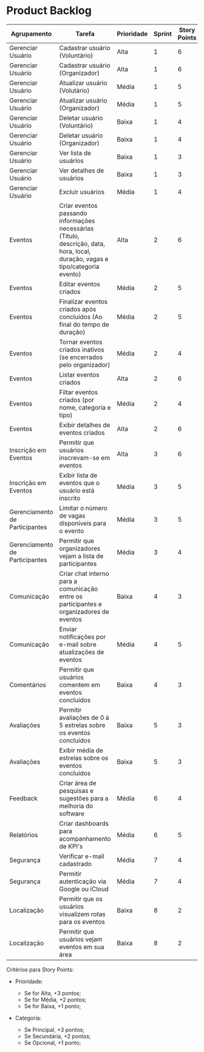 # Product Backlog

| Agrupamento | Tarefa | Prioridade | Sprint | Story Points | Impactados | Categoria |
| ----------- | ------ | --------   | ------ | ------------ | ---------- | --------- |
| Gerenciar Usuário | Cadastrar usuário (Voluntário) | Alta  | 1 | 6 | Usuário Voluntário | Principal |
| Gerenciar Usuário | Cadastrar usuário (Organizador) | Alta  | 1 | 6 | Usuário Organizador  | Principal |
| Gerenciar Usuário | Atualizar usuário (Volutário) | Média  | 1 | 5 | Usuário Voluntário  | Principal |
| Gerenciar Usuário | Atualizar usuário (Organizador) | Média  | 1 | 5 | Usuário Organizador  | Principal |
| Gerenciar Usuário | Deletar usuário (Voluntário) | Baixa  | 1 | 4 | Usuário Voluntário  | Principal |
| Gerenciar Usuário | Deletar usuário (Organizador) | Baixa  | 1 | 4 | Usuário Organizador  | Principal |
| Gerenciar Usuário | Ver lista de usuários | Baixa  | 1 | 3 | Administrador  | Secundária |
| Gerenciar Usuário | Ver detalhes de usuários | Baixa  | 1 | 3 | Administrador  | Secundária |
| Gerenciar Usuário | Excluir usuários | Média  | 1 | 4 | Administrador  | Secundária |
| Eventos | Criar eventos passando informações necessárias (Titulo, descrição, data, hora, local, duração, vagas e tipo/categoria evento) | Alta  | 2 | 6 | Usuário Organizador  | Principal |
| Eventos | Editar eventos criados | Média  | 2 | 5 | Usuário Organizador  | Principal |
| Eventos | Finalizar eventos criados após concluídos (Ao final do tempo de duração) | Média | 2 | 5 | Usuário Organizador  | Principal |
| Eventos | Tornar eventos criados inativos (se encerrados pelo organizador) | Média | 2 | 4 | Usuário Organizador  | Secundária |
| Eventos | Listar eventos criados | Alta | 2 | 6 | Usuários Gerais  | Principal |
| Eventos | Filtar eventos criados (por nome, categoria e tipo) | Média  | 2 | 4 | Usuários Gerais  | Secundária |
| Eventos | Exibir detalhes de eventos criados | Alta  | 2 | 6 | Usuários Gerais  | Principal |
| Inscrição em Eventos | Permitir que usuários inscrevam-se em eventos | Alta  | 3 | 6 | Usuários Gerais  | Principal |
| Inscrição em Eventos | Exibir lista de eventos que o usuário está inscrito | Média  | 3 | 5 | Usuários Gerais  | Principal |
| Gerenciamento de Participantes | Limitar o número de vagas disponíveis para o evento | Média  | 3 | 5 | Usuário Organizador  | Principal |
| Gerenciamento de Participantes | Permitir que organizadores vejam a lista de participantes | Média  | 3 | 4 | Usuário Organizador  | Secundária |
| Comunicação | Criar chat interno para a comunicação entre os participantes e organizadores de eventos | Baixa  | 4 | 3 | Usuários Gerais  | Secundária |
| Comunicação | Enviar notificações por e-mail sobre atualizações de eventos | Média  | 4 | 5 | Usuários Gerais  | Secundária |
| Comentários  | Permitir que usuários comentem em eventos concluídos | Baixa  | 4 | 3 | Usuários Gerais  | Secundária |
| Avaliações | Permitir avaliações de 0 à 5 estrelas sobre os eventos concluídos  | Baixa  | 5 | 3 | Usuários Gerais  | Secundária |
| Avaliações | Exibir média de estrelas sobre os eventos concluídos  | Baixa  | 5 | 3 | Usuários Gerais  | Secundária |
| Feedback | Criar área de pesquisas e sugestões para a melhoria do software | Média  | 6 | 4 | Usuários Gerais  | Secundária |
| Relatórios | Criar dashboards para acompanhamento de KPI's | Média  | 6 | 5 | Administradores  | Principal |
| Segurança | Verificar e-mail cadastrado | Média  | 7 | 4 | Usuários Gerais  | Secundária |
| Segurança | Permitir autenticação via Google ou iCloud | Média  | 7 | 4 | Usuários Gerais  | Opcional |
| Localização | Permitir que os usuários visualizem rotas para os eventos | Baixa  | 8 | 2 | Usuários Gerais  | Opcional |
| Localização | Permitir que usuários vejam eventos em sua área | Baixa  | 8 | 2 | Usuários Gerais  | Opcional |



Critérios para Story Points:
- Prioridade:
  - Se for Alta, +3 pontos;
  - Se for Média, +2 pontos;
  - Se for Baixa, +1 ponto;

- Categoria:
  - Se Principal, +3 pontos;
  - Se Secundária, +2 pontos;
  - Se Opcional, +1 ponto;
